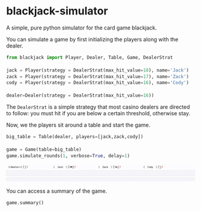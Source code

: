 # blackjack-simulator

A simple, pure python simulator for the card game blackjack.

You can simulate a game by first initializing the players along with the dealer.
```python
from blackjack import Player, Dealer, Table, Game, DealerStrat

jack = Player(strategy = DealerStrat(max_hit_value=18), name='Jack')
zack = Player(strategy = DealerStrat(max_hit_value=17), name='Zack')
cody = Player(strategy = DealerStrat(max_hit_value=16), name='Cody')

dealer=Dealer(strategy = DealerStrat(max_hit_value=16))
```

The `DealerStrat` is a simple strategy that most casino dealers are directed to follow: you must hit if you are below a certain threshold, otherwise stay.

Now, we the players sit around a table and start the game.

```python
big_table = Table(dealer, players=[jack,zack,cody])

game = Game(table=big_table)
game.simulate_rounds(1, verbose=True, delay=1)
```
![example clip](example.gif)

You can access a summary of the game.
```python
game.summary()
```
